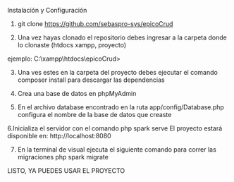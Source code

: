 
Instalación y Configuración 

1. git clone https://github.com/sebaspro-sys/epicoCrud 

2. Una vez hayas clonado el repositorio debes ingresar a la carpeta donde lo clonaste (htdocs xampp, proyecto)

ejemplo: C:\xampp\htdocs\epicoCrud>

3. Una ves estes en la carpeta del proyecto debes ejecutar el comando composer install para descargar las dependencias

6. Crea una base de datos en phpMyAdmin

5. En el archivo database encontrado en la ruta app/config/Database.php configura el nombre de la base de datos que creaste

6.Inicializa el servidor con el comando php spark serve
El proyecto estará disponible en: http://localhost:8080

7. En la terminal de visual ejecuta el siguiente comando para correr las migraciones 
php spark migrate

LISTO, YA PUEDES USAR EL PROYECTO
